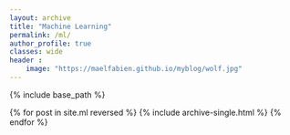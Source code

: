 ```yaml
---
layout: archive
title: "Machine Learning"
permalink: /ml/
author_profile: true
classes: wide
header :
    image: "https://maelfabien.github.io/myblog/wolf.jpg"
---
```


{% include base_path %}

{% for post in site.ml reversed %}
  {% include archive-single.html %}
{% endfor %}
